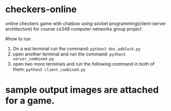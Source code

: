 # checkers-online
online checkers game with chatbox using socket programming(client-server architecture) for course cs348 computer networks group project

#how to run
  1.  On a wsl terminal run the command:
     `python3 dns_adblock.py`
  3.  open another terminal and run the command:
     `python3 server_combined.py`
  4.  open two more terminals and run the following command in both of them:
     ` python3 client_combined.py `
# sample output images are attached for a game.

